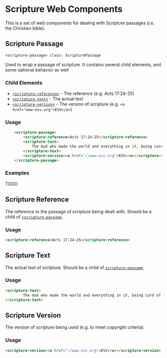 # Scripture Web Components

This is a set of web components for dealing with Scripture passages (i.e. the Christian bible).

## Scripture Passage

`<scripture-passage> class: ScripturePassage`

Used to wrap a passage of scripture. It contains several child elements, and some optional behavior as well

### Child Elements

* [`<scripture-reference>`](#scripture-reference) - The reference (e.g. Acts 17:24-25)
* [`<scripture-text>`](#scripture-text) - The actual text 
* [`<scripture-version>`](#scripture-version) - The version of scripture (e.g. `<a href="www.esv.org">ESV</a>`)

### Usage

```html
    <scripture-passage>
        <scripture-reference>Acts 17:24-25</scripture-reference>
        <scripture-text>
            The God who made the world and everything in it, being Lord of heaven and earth, does not live in temples made by man, nor is he served by human hands, as though he needed anything, since he himself gives to all mankind life and breath and everything.
        </scripture-text>
        <scripture-version><a href="//www.esv.org">ESV</a></scripture-version>
    </scripture-passage>
```

### Examples

TODO

## Scripture Reference

The reference to the passage of scripture being dealt with. Should be a child of [`<scripture-passage`](#scripture-passage).

### Usage

```html
<scripture-reference>Acts 17:24-25</scripture-reference>
```

## Scripture Text

The actual text of scripture. Should be a child of [`scripture-passage`](#scripture-passage).

### Usage

```html
<scripture-text>
        The God who made the world and everything in it, being Lord of heaven and earth, does not live in temples made by man, nor is he served by human hands, as though he needed anything, since he himself gives to all mankind life and breath and everything.
</scripture-text>
```

## Scripture Version

The version of scripture being used (e.g. to meet copyright criteria).

### Usage

```html
<scripture-version><a href="//www.esv.org">ESV</a></scripture-version>
```
